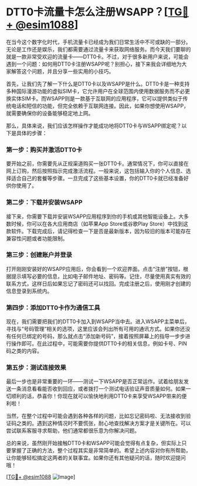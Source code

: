 # DTT0卡流量卡怎么注册WSAPP？[[TG💪+ @esim1088](https://t.me/s/esim1088)]

在当今这个数字化时代，手机流量卡已经成为我们日常生活中不可或缺的一部分。无论是工作还是娱乐，我们都需要通过流量卡来获取网络服务。而今天我们要聊的就是一款非常受欢迎的流量卡——DTT0卡。不过，对于很多新用户来说，可能会遇到一个问题：如何用DTT0卡注册WSAPP呢？别担心，接下来我会详细地为大家解答这个问题，并且分享一些实用的小技巧。

首先，让我们先了解一下什么是DTT0卡以及WSAPP是什么。DTT0卡是一种支持多种国际漫游功能的虚拟SIM卡，它允许用户在全球范围内使用数据服务而不必更换实体SIM卡。而WSAPP则是一款基于互联网的应用程序，它可以提供类似于传统电话和短信的功能，但完全依赖于互联网连接。因此，如果你想使用WSAPP，就需要确保你的设备能够稳定地上网。

那么，具体来说，我们应该怎样操作才能成功地将DTT0卡与WSAPP绑定呢？以下是具体的步骤：

### 第一步：购买并激活DTT0卡

要开始之前，你需要先从正规渠道购买一张DTT0卡。通常情况下，你可以直接在网上订购，然后按照指示完成激活流程。一般来说，这包括输入你的个人信息、选择适合自己的套餐等步骤。一旦完成了这些基本设置，你的DTT0卡就已经准备好供你使用了。

### 第二步：下载并安装WSAPP

接下来，你需要下载并安装WSAPP应用程序到你的手机或其他智能设备上。大多数时候，你可以在各大应用商店（如苹果App Store或谷歌Play Store）中找到这款软件。下载完成后，请记得检查一下是否是最新版本，因为较旧的版本可能存在兼容性问题或者功能限制。

### 第三步：创建账户并登录

打开刚刚安装好的WSAPP应用后，你会看到一个欢迎界面。点击“注册”按钮，根据提示填写必要的信息，比如电子邮件地址、密码等。记住，尽量使用真实有效的联系方式，这样日后如果忘记了密码还可以找回。完成注册之后，使用刚才创建的信息登录到系统内。

### 第四步：添加DTT0卡作为通信工具

现在，我们需要把我们的DTT0卡加入到WSAPP当中去。进入WSAPP主菜单后，寻找与“号码管理”相关的选项，这里应该会列出所有可用的通讯方式。如果你还没有任何已绑定的号码，那么就点击“添加新号码”，接着按照屏幕上的指导一步步进行操作即可。在此过程中，可能需要你提供DTT0卡的相关信息，例如卡号、PIN码之类的内容。

### 第五步：测试连接效果

最后一步也是非常重要的一环——测试一下WSAPP是否正常运作。试着给朋友发送一条消息看看能否收到回应，或者拨打一个测试电话验证声音质量如何。如果一切顺利的话，恭喜你！你现在就可以愉快地利用DTT0卡来享受WSAPP带来的便利啦！

当然，在整个过程中可能会遇到各种各样的问题，比如忘记密码啦、无法接收到验证码之类的。遇到这种情况时不要慌张，耐心地查找解决方案才是关键所在。可以尝试联系客服寻求帮助，他们通常都很乐意为你解决问题。

总的来说，虽然刚开始接触DTT0卡和WSAPP可能会觉得有点复杂，但实际上只要掌握了正确的方法，整个过程其实是非常简单的。希望上述内容对你有所帮助，让你能够轻松搞定这两者的关联事宜。如果你还有其他疑问的话，随时欢迎提问哦！

[[TG💪+ @esim1088](https://t.me/s/esim1088) ![Image](https://i.postimg.cc/4NQfJmqS/Snipaste-2025-05-13-00-14-12.png)]